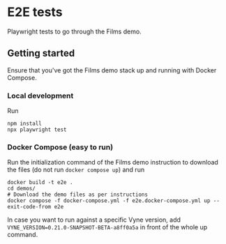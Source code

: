 # E2E tests

Playwright tests to go through the Films demo.

## Getting started

Ensure that you've got the Films demo stack up and running with Docker Compose.

### Local development

Run

```shell
npm install
npx playwright test
```

### Docker Compose (easy to run)

Run the initialization command of the Films demo instruction to download the files (do not run `docker compose up`) and
run

```shell
docker build -t e2e .
cd demos/
# Download the demo files as per instructions
docker compose -f docker-compose.yml -f e2e.docker-compose.yml up --exit-code-from e2e
```

In case you want to run against a specific Vyne version, add `VYNE_VERSION=0.21.0-SNAPSHOT-BETA-a8ff0a5a` in front of
the whole up command.
